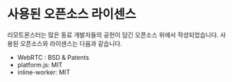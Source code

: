 # 사용된 오픈소스 라이센스

리모트몬스터는 많은 동료 개발자들의 공헌이 담긴 오픈소스 위에서 작성되었습니다. 사용된 오픈소스와 라이센스는 다음과 같습니다.

* WebRTC : BSD & Patents
* platform.js: MIT
* inline-worker: MIT
